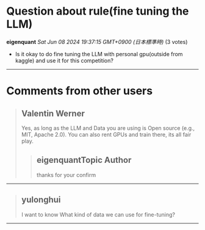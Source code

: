# Question about rule(fine tuning the LLM)

**eigenquant** *Sat Jun 08 2024 19:37:15 GMT+0900 (日本標準時)* (3 votes)


- Is it okay to do fine tuning the LLM with personal gpu(outside from kaggle) and use it for this competition?



---

 # Comments from other users

> ## Valentin Werner
> 
> Yes, as long as the LLM and Data you are using is Open source (e.g., MIT, Apache 2.0). You can also rent GPUs and train there, its all fair play.
> 
> 
> 
> > ## eigenquantTopic Author
> > 
> > thanks for your confirm
> > 
> > 
> > 


---

> ## yulonghui
> 
> I want to know What kind of data we can use for fine-tuning?
> 
> 
> 


---

